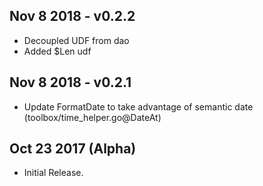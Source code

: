 ## Nov 8 2018 - v0.2.2
  * Decoupled UDF from dao
  * Added $Len udf 

## Nov 8 2018 - v0.2.1
  * Update FormatDate to take advantage of semantic date (toolbox/time_helper.go@DateAt)

## Oct 23 2017 (Alpha)

  * Initial Release.

